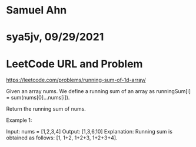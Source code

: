 # Samuel Ahn
# sya5jv, 09/29/2021

# LeetCode URL and Problem

https://leetcode.com/problems/running-sum-of-1d-array/

Given an array nums. We define a running sum of an array as runningSum[i] = sum(nums[0]…nums[i]).

Return the running sum of nums.

 

Example 1:

Input: nums = [1,2,3,4]
Output: [1,3,6,10]
Explanation: Running sum is obtained as follows: [1, 1+2, 1+2+3, 1+2+3+4].